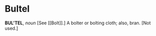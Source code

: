 # Bultel

**BUL'TEL**, _noun_ \[See [[Bolt]].\] A bolter or bolting cloth; also, bran. \[Not used.\]